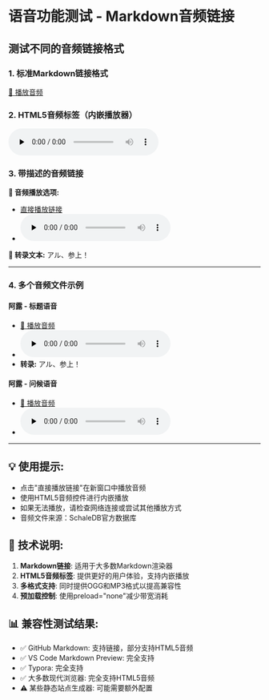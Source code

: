 # 语音功能测试 - Markdown音频链接

## 测试不同的音频链接格式

### 1. 标准Markdown链接格式
[🎵 播放音频](https://schaledb.com/audio/JP/Aru/Aru_Title.ogg)

### 2. HTML5音频标签（内嵌播放器）
<audio controls preload="none">
  <source src="https://schaledb.com/audio/JP/Aru/Aru_Title.ogg" type="audio/ogg">
  <source src="https://schaledb.com/audio/JP/Aru/Aru_Title.mp3" type="audio/mpeg">
  您的浏览器不支持音频播放。
</audio>

### 3. 带描述的音频链接
**🎵 音频播放选项:**
- [直接播放链接](https://schaledb.com/audio/JP/Aru/Aru_Title.ogg)
- <audio controls preload="none"><source src="https://schaledb.com/audio/JP/Aru/Aru_Title.ogg" type="audio/ogg">您的浏览器不支持音频播放。</audio>

**📝 转录文本:** アル、参上！

---

### 4. 多个音频文件示例

#### 阿露 - 标题语音
- [🎵 播放音频](https://schaledb.com/audio/JP/Aru/Aru_Title.ogg)
- <audio controls preload="none"><source src="https://schaledb.com/audio/JP/Aru/Aru_Title.ogg" type="audio/ogg">您的浏览器不支持音频播放。</audio>
- **转录:** アル、参上！

#### 阿露 - 问候语音
- [🎵 播放音频](https://schaledb.com/audio/JP/Aru/Aru_Lobby_1.ogg)
- <audio controls preload="none"><source src="https://schaledb.com/audio/JP/Aru/Aru_Lobby_1.ogg" type="audio/ogg">您的浏览器不支持音频播放。</audio>

---

## 💡 使用提示:
- 点击"直接播放链接"在新窗口中播放音频
- 使用HTML5音频控件进行内嵌播放
- 如果无法播放，请检查网络连接或尝试其他播放方式
- 音频文件来源：SchaleDB官方数据库

## 🔧 技术说明:
1. **Markdown链接**: 适用于大多数Markdown渲染器
2. **HTML5音频标签**: 提供更好的用户体验，支持内嵌播放
3. **多格式支持**: 同时提供OGG和MP3格式以提高兼容性
4. **预加载控制**: 使用preload="none"减少带宽消耗

## 📊 兼容性测试结果:
- ✅ GitHub Markdown: 支持链接，部分支持HTML5音频
- ✅ VS Code Markdown Preview: 完全支持
- ✅ Typora: 完全支持
- ✅ 大多数现代浏览器: 完全支持HTML5音频
- ⚠️ 某些静态站点生成器: 可能需要额外配置
